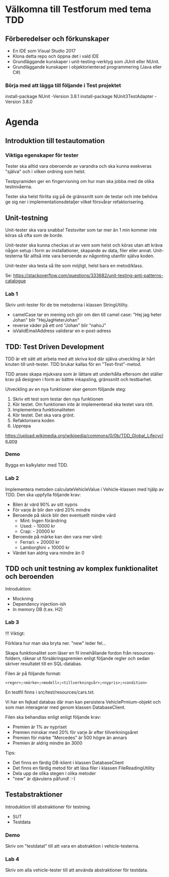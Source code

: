 ﻿# Välkomna till Testforum med tema TDD

## Förberedelser och förkunskaper

- En IDE som Visual Studio 2017
- Klona detta repo och öppna det i vald IDE
- Grundläggande kunskaper i unit-testing-verktyg som JUnit eller NUnit.
- Grundläggande kunskaper i objektorienterad programmering (Java eller C#)

### Börja med att lägga till följande i Test projektet
install-package NUnit -Version 3.8.1
install-package NUnit3TestAdapter -Version 3.8.0 

# Agenda

## Introduktion till testautomation

### Viktiga egenskaper för tester

Tester ska alltid vara oberoende av varandra och ska kunna
exekveras "själva" och i vilken ordning som helst.

Testpyramiden ger en fingervisning om hur man ska jobba med de
olika testnivåerna.

Tester ska helst förlita sig på de gränssnitt som de testar och
inte behöva ge sig ner i implementationsdetaljer vilket försvårar
refaktorisering.

## Unit-testning

Unit-tester ska vara snabba! Testsviter som tar mer än 1 min 
kommer inte köras så ofta som de borde.

Unit-tester ska kunna checkas ut av vem som helst och köras utan
att kräva någon setup i form av installationer, skapande av data,
filer eller annat. Unit-testerna får alltså inte vara beroende av
någonting utanför själva koden.

Unit-tester ska testa så lite som möjligt, helst bara en metod/klass.

Se: https://stackoverflow.com/questions/333682/unit-testing-anti-patterns-catalogue

### Lab 1

Skriv unit-tester för de tre metoderna i klassen StringUtility.

- camelCase tar en mening och gör om den till camel case: "Hej jag heter Johan" blir "HejJagHeterJohan"
- reverse väder på ett ord "Johan" blir "nahoJ"
- isValidEmailAddress validerar en e-post-adress

## TDD: Test Driven Development

TDD är ett sätt att arbeta med att skriva kod där själva utveckling är
hårt knuten till unit-tester. TDD brukar kallas för en "Test-first"-metod.

TDD anses skapa mjukvara som är lättare att underhålla eftersom det ställer
krav på designen i form av bättre inkapsling, gränssnitt och testbarhet.

Utveckling av en nya funktioner sker genom följande steg:

1. Skriv ett test som testar den nya funktionen
2. Kör testet. Om funktionen inte är implementerad ska testet vara rött.
3. Implementera funktionaliteten
4. Kör testet. Det ska vara grönt.
5. Refaktorisera koden
6. Upprepa

https://upload.wikimedia.org/wikipedia/commons/0/0b/TDD_Global_Lifecycle.png

### Demo

Bygga en kalkylator med TDD.

### Lab 2

Implementera metoden calculateVehicleValue i Vehicle-klassen med hjälp av TDD. 
Den ska uppfylla följande krav:

- Bilen är värd 90% av sitt nypris
- För varje år blir den värd 20% mindre
- Beroende på skick blir den eventuellt mindre värd
  - Mint: Ingen förändring
  - Used: - 10000 kr
  - Crap: - 20000 kr
- Beroende på märke kan den vara mer värd:
  - Ferrari: + 20000 kr
  - Lamborghini + 10000 kr
- Värdet kan aldrig vara mindre än 0


## TDD och unit testning av komplex funktionalitet och beroenden

Introduktion:

- Mockning
- Dependency injection-ish
- In memory DB (t.ex. H2)

### Lab 3

!!! Viktigt:

Förklara hur man ska bryta ner. "new" leder fel...


Skapa funktionalitet som läser en fil innehållande fordon
från resources-foldern, räknar ut försäkringspremien enligt 
följande regler och sedan skriver resultatet till en SQL-databas.

Filen är på följande format:

    <regnr>;<märke>;<modell>;<tillverkningsår>;<nypris>;<condition>

En testfil finns i src/test/resources/cars.txt.

Vi har en fejkad databas där man kan persistera VehiclePrmium-objekt och 
som man interagerar med genom klassen DatabaseClient.

Filen ska behandlas enligt enligt följande krav:

- Premien är 1% av nypriset
- Premien minskar med 20% för varje år efter tillverkningsåret
- Premien för märke "Mercedes" är 500 högre än annars
- Premien är aldrig mindre än 3000

Tips:

- Det finns en färdig DB-klient i klassen DatabaseClient
- Det finns en färdig metod för att läsa filer i klassen FileReadingUtility
- Dela upp de olika stegen i olika metoder
- "new" är djävulens påfund! :-)
    
## Testabstraktioner

Introduktion till abstraktioner för testning.

- SUT
- Testdata

### Demo

Skriv om "testdatat" till att vara en abstraktion i vehicle-testerna.

### Lab 4

Skriv om alla vehicle-tester till att använda abstraktioner för
testdata.
